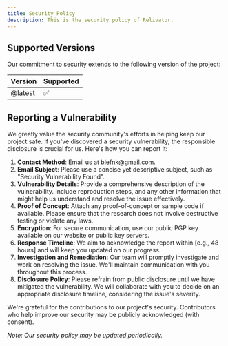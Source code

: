 ```yaml
---
title: Security Policy
description: This is the security policy of Relivator.
---
```


## Supported Versions

Our commitment to security extends to the following version of the project:

| Version | Supported          |
| ------- | ------------------ |
| @latest | :white_check_mark: |

## Reporting a Vulnerability

We greatly value the security community's efforts in helping keep our project safe. If you've discovered a security vulnerability, the responsible disclosure is crucial for us. Here's how you can report it:

1. **Contact Method**: Email us at <blefnk@gmail.com>.
2. **Email Subject**: Please use a concise yet descriptive subject, such as "Security Vulnerability Found".
3. **Vulnerability Details**: Provide a comprehensive description of the vulnerability. Include reproduction steps, and any other information that might help us understand and resolve the issue effectively.
4. **Proof of Concept**: Attach any proof-of-concept or sample code if available. Please ensure that the research does not involve destructive testing or violate any laws.
5. **Encryption**: For secure communication, use our public PGP key available on our website or public key servers.
6. **Response Timeline**: We aim to acknowledge the report within [e.g., 48 hours] and will keep you updated on our progress.
7. **Investigation and Remediation**: Our team will promptly investigate and work on resolving the issue. We'll maintain communication with you throughout this process.
8. **Disclosure Policy**: Please refrain from public disclosure until we have mitigated the vulnerability. We will collaborate with you to decide on an appropriate disclosure timeline, considering the issue's severity.

We're grateful for the contributions to our project's security. Contributors who help improve our security may be publicly acknowledged (with consent).

*Note: Our security policy may be updated periodically.*
